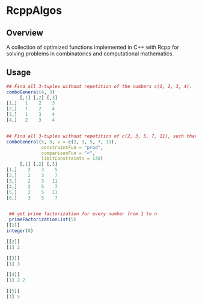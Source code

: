 # RcppAlgos

Overview
---------
A collection of optimized functions implemented in C++ with Rcpp for solving problems in combinatorics and computational mathematics.

Usage
-----
``` r
## Find all 3-tuples without repetition of the numbers c(1, 2, 3, 4).
comboGeneral(4, 3)
     [,1] [,2] [,3]
[1,]   1    2    3
[2,]   1    2    4
[3,]   1    3    4
[4,]   2    3    4


## Find all 3-tuples without repetition of c(2, 3, 5, 7, 11), such that the product is less than 130.
comboGeneral(5, 3, v = c(2, 3, 5, 7, 11), 
             constraintFun = "prod", 
             comparisonFun = "<", 
             limitConstraints = 130)
     [,1] [,2] [,3]
[1,]    2    3    5
[2,]    2    3    7
[3,]    2    3   11
[4,]    2    5    7
[5,]    2    5   11
[6,]    3    5    7


 ## get prime factorization for every number from 1 to n
 primeFactorizationList(5)
[[1]]
integer(0)

[[2]]
[1] 2

[[3]]
[1] 3

[[4]]
[1] 2 2

[[5]]
[1] 5
```
